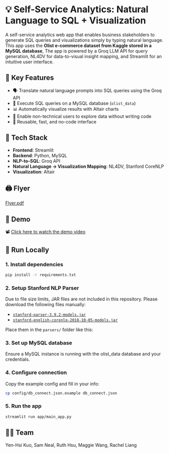 # 💡 Self-Service Analytics: Natural Language to SQL + Visualization

A self-service analytics web app that enables business stakeholders to generate SQL queries and visualizations simply by typing natural language. This app uses the **Olist e-commerce dataset from Kaggle stored in a MySQL database**, The app is powered by a Groq LLM API for query generation, NL4DV for data-to-visual insight mapping, and Streamlit for an intuitive user interface.



## 📌 Key Features

- 🗣️ Translate natural language prompts into SQL queries using the Groq API
- 🧮 Execute SQL queries on a MySQL database (`olist_data`)
- 📊 Automatically visualize results with Altair charts
- 🧠 Enable non-technical users to explore data without writing code
- 🔁 Reusable, fast, and no-code interface


## 🔧 Tech Stack

- **Frontend**: Streamlit
- **Backend**: Python, MySQL
- **NLP-to-SQL**: Groq API
- **Natural Language → Visualization Mapping**: NL4DV, Stanford CoreNLP
- **Visualization**: Altair

## 🖨️   Flyer

[Flyer.pdf](Flyer.pdf)

## 🎥 Demo
📽️ [Click here to watch the demo video](demo1.mp4)

## 🚀 Run Locally

### 1. Install dependencies

```bash
pip install -r requirements.txt
```
### 2. Setup Stanford NLP Parser

Due to file size limits, JAR files are not included in this repository. Please download the following files manually:

- [`stanford-parser-3.9.2-models.jar`](https://nlp.stanford.edu/software/lex-parser.shtml)
- [`stanford-english-corenlp-2018-10-05-models.jar`](https://stanfordnlp.github.io/CoreNLP/)

Place them in the `parsers/` folder like this:

### 3. Set up MySQL database
Ensure a MySQL instance is running with the olist_data database and your credentials.

### 4. Configure connection
Copy the example config and fill in your info:
```bash
cp config/db_connect.json.example db_connect.json
```

### 5. Run the app
```bash
streamlit run app/main_app.py
```


## 👩‍💻 Team
Yen-Hsi Kuo, Sam Neal, Ruth Hsu, Maggie Wang, Rachel Liang
